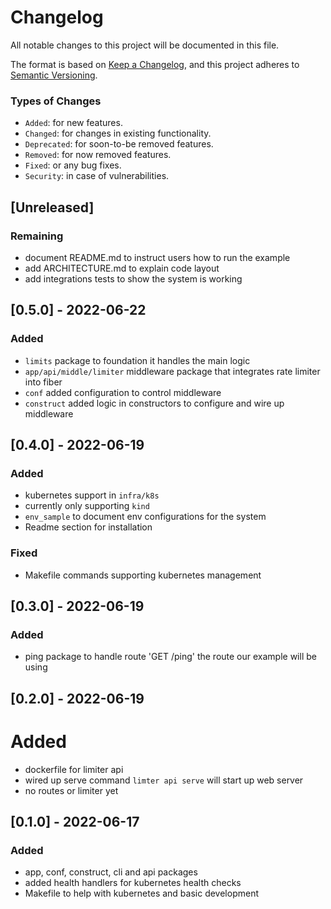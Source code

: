 # Changelog
All notable changes to this project will be documented in this file.

The format is based on [Keep a Changelog](https://keepachangelog.com/en/1.0.0/),
and this project adheres to [Semantic Versioning](https://semver.org/spec/v2.0.0.html).

### Types of Changes
- `Added`: for new features.
- `Changed`:  for changes in existing functionality.
- `Deprecated`: for soon-to-be removed features.
- `Removed`:  for now removed features.
- `Fixed`: or any bug fixes.
- `Security`: in case of vulnerabilities.

## [Unreleased]
### Remaining 
- document README.md to instruct users how to run the example
- add ARCHITECTURE.md to explain code layout
- add integrations tests to show the system is working

## [0.5.0] - 2022-06-22
### Added 
- `limits` package to foundation it handles the main logic
- `app/api/middle/limiter` middleware package that integrates rate limiter into fiber
- `conf` added configuration to control middleware
- `construct` added logic in constructors to configure and wire up middleware

## [0.4.0] - 2022-06-19
### Added
- kubernetes support in `infra/k8s`
- currently only supporting `kind`
- `env_sample` to document env configurations for the system
- Readme section for installation

### Fixed
- Makefile commands supporting kubernetes management


## [0.3.0] - 2022-06-19
### Added
- ping package to handle route 'GET /ping' the route our example will be using

## [0.2.0] - 2022-06-19
# Added
- dockerfile for limiter api
- wired up serve command `limter api serve` will start up web server
- no routes or limiter yet

## [0.1.0] - 2022-06-17
### Added
- app, conf, construct, cli and api packages
- added health handlers for kubernetes health checks
- Makefile to help with kubernetes and basic development